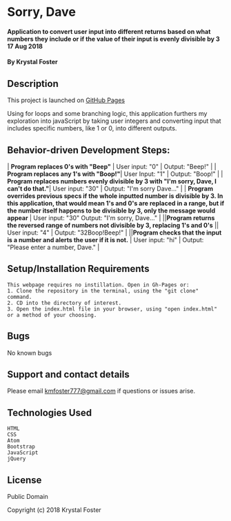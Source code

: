 # Sorry, Dave

#### Application to convert user input into different returns based on what numbers they include or if the value of their input is evenly divisible by 3  17 Aug 2018

#### By Krystal Foster

## Description

This project is launched on [GitHub Pages](https://eucile.github.io/sorrydave)

 Using for loops and some branching logic, this application furthers my exploration into javaScript by taking user integers and converting input that includes specific numbers, like 1 or 0, into different outputs.

## Behavior-driven Development Steps:

| **Program replaces 0's with "Beep"** | User input: "0" | Output: "Beep!" |
| **Program replaces any 1's with "Boop!"**| User Input: "1" | Output: "Boop!" |
| **Program replaces numbers evenly divisible by 3 with "I'm sorry, Dave, I can't do that."**| User input: "30" | Output: "I'm sorry Dave..." |
| **Program overrides previous specs if the whole inputted number is divisible by 3. In this application, that would mean 1's and 0's are replaced in a range, but if the number itself happens to be divisible by 3, only the message would appear** | User input: "30" Output: "I'm sorry, Dave..." |
||**Program returns the reversed range of numbers not divisible by 3, replacing 1's and 0's** || User input: "4" | Output: "32Boop!Beep!" |
||**Program checks that the input is a number and alerts the user if it is not.** | User input: "hi" | Output: "Please enter a number, Dave." |


## Setup/Installation Requirements

    This webpage requires no instillation. Open in Gh-Pages or:
    1. Clone the repository in the terminal, using the "git clone" command.
    2. CD into the directory of interest.
    3. Open the index.html file in your browser, using "open index.html" or a method of your choosing.

## Bugs

No known bugs

## Support and contact details

Please email kmfoster777@gmail.com if questions or issues arise.

## Technologies Used

    HTML
    CSS
    Atom
    Bootstrap
    JavaScript
    jQuery

## License

Public Domain

Copyright (c) 2018 Krystal Foster
